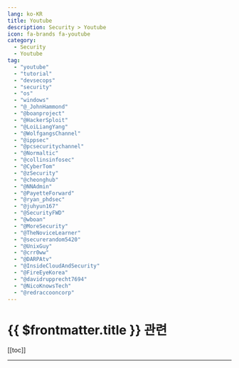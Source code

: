 ```yaml
---
lang: ko-KR
title: Youtube
description: Security > Youtube
icon: fa-brands fa-youtube
category:
  - Security
  - Youtube
tag: 
  - "youtube"
  - "tutorial"
  - "devsecops"
  - "security"
  - "os"
  - "windows"
  - "@_JohnHammond"
  - "@boanproject"
  - "@HackerSploit"
  - "@LoiLiangYang"
  - "@WolfgangsChannel"
  - "@ippsec"
  - "@pcsecuritychannel"
  - "@Normaltic"
  - "@collinsinfosec"
  - "@CyberTom"
  - "@zSecurity"
  - "@cheonghub"
  - "@NNAdmin"
  - "@PayetteForward"
  - "@ryan_phdsec"
  - "@juhyun167"
  - "@SecurityFWD"
  - "@wboan"
  - "@MoreSecurity"
  - "@TheNoviceLearner"
  - "@securerandom5420"
  - "@UnixGuy"
  - "@crr0ww"
  - "@DARPAtv"
  - "@InsideCloudAndSecurity"
  - "@FireEyeKorea"
  - "@davidrupprecht7694"
  - "@NicoKnowsTech"
  - "@redraccooncorp"
---
```


# {{ $frontmatter.title }} 관련

[[toc]]

---

<MyYouTubeItems jsonName="yu-_JohnHammond" /><!-- John Hammond -->
<MyYouTubeItems jsonName="yu-boanproject" /><!-- 보안프로젝트[boanproject] -->
<MyYouTubeItems jsonName="yu-HackerSploit" /><!-- HackerSploit -->
<MyYouTubeItems jsonName="yu-LoiLiangYang" /><!-- Loi Liang Yang -->
<MyYouTubeItems jsonName="yu-WolfgangsChannel" /><!-- Wolfgang's Channel -->
<MyYouTubeItems jsonName="yu-ippsec" /><!-- IppSec -->
<MyYouTubeItems jsonName="yu-pcsecuritychannel" /><!-- The PC Security Channel -->
<MyYouTubeItems jsonName="yu-Normaltic" /><!-- Normaltic Place -->
<MyYouTubeItems jsonName="yu-collinsinfosec" /><!-- Grant Collins -->
<MyYouTubeItems jsonName="yu-CyberTom" /><!-- Cyber Tom -->
<MyYouTubeItems jsonName="yu-zSecurity" /><!-- zSecurity -->
<MyYouTubeItems jsonName="yu-cheonghub" /><!-- 청일 -->
<MyYouTubeItems jsonName="yu-NNAdmin" /><!-- Nielsen Networking -->
<MyYouTubeItems jsonName="yu-PayetteForward" /><!-- Payette Forward -->
<MyYouTubeItems jsonName="yu-ryan_phdsec" /><!-- PhD Security -->
<MyYouTubeItems jsonName="yu-juhyun167" /><!-- Juhyun Song -->
<MyYouTubeItems jsonName="yu-SecurityFWD" /><!-- SecurityFWD -->
<MyYouTubeItems jsonName="yu-wboan" /><!-- W보안넷 : 정보보안 -->
<MyYouTubeItems jsonName="yu-MoreSecurity" /><!-- 삼평동연구소 -->
<MyYouTubeItems jsonName="yu-TheNoviceLearner" /><!-- The Novice Learner -->
<MyYouTubeItems jsonName="yu-securerandom5420" /><!-- SecureRandom -->
<MyYouTubeItems jsonName="yu-UnixGuy" /><!-- UnixGuy | Cyber Security Career -->
<MyYouTubeItems jsonName="yu-crr0ww" /><!-- crow -->
<MyYouTubeItems jsonName="yu-DARPAtv" /><!-- DARPAtv -->
<MyYouTubeItems jsonName="yu-InsideCloudAndSecurity" /><!-- Inside Cloud and Security -->
<MyYouTubeItems jsonName="yu-FireEyeKorea" /><!-- FireEye Korea -->
<MyYouTubeItems jsonName="yu-davidrupprecht7694" /><!-- David Rupprecht -->
<MyYouTubeItems jsonName="yu-NicoKnowsTech" /><!-- Nico Knows Tech -->
<MyYouTubeItems jsonName="yu-redraccooncorp" /><!-- 레드라쿤 Red Raccoon -->
<MyYouTubeItems jsonName="yu-networkexploit2521" /><!-- NetworkExploit -->
<MyYouTubeItems jsonName="yu-danscourses" /><!-- danscourses -->
<MyYouTubeItems jsonName="yu-plaintextpackets" /><!-- Plaintext Packets -->
<MyYouTubeItems jsonName="yu-CyberFlow10" /><!-- CyberFlow -->
<MyYouTubeItems jsonName="yu-LAWRENCESYSTEMS" /><!-- Lawrence Systems -->
<MyYouTubeItems jsonName="yu-TCMSecurityAcademy" /><!-- The Cyber Mentor -->
<MyYouTubeItems jsonName="yu-BenminTV" /><!-- 민병욱 Benmin TV -->
<MyYouTubeItems jsonName="yu-SIKANDARshaik" /><!-- Sikandar Shaik -->
<MyYouTubeItems jsonName="yu-TheoriTV" /><!-- 티오리티비 TheoriTV -->
<MyYouTubeItems jsonName="yu-CyberGizmo" /><!-- DJ Ware -->
<MyYouTubeItems jsonName="yu-an0n_ali" /><!-- An0n Ali -->
<MyYouTubeItems jsonName="yu-VeritasTechnologies" /><!-- Veritas Technologies -->
<MyYouTubeItems jsonName="yu-Snyksec" /><!-- Snyk -->
<MyYouTubeItems jsonName="yu-ProTechShow" /><!-- Pro Tech Show -->
<MyYouTubeItems jsonName="yu-OpenSecurityTraining" /><!-- OpenSecurityTraining2 -->
<MyYouTubeItems jsonName="yu-sudoSecurity" /><!-- sudo Security (Florian Dalwigk) -->
<MyYouTubeItems jsonName="yu-StormWindStudios" /><!-- StormWind Studios -->
<MyYouTubeItems jsonName="yu-eccouncilusa" /><!-- EC-Council -->
<MyYouTubeItems jsonName="yu-jeFF0Falltrades" /><!-- jeFF0Falltrades -->
<MyYouTubeItems jsonName="yu-KeepItTechie" /><!-- KeepItTechie -->
<MyYouTubeItems jsonName="yu-Seytonic" /><!-- Seytonic -->
<MyYouTubeItems jsonName="yu-Cobuman" /><!-- cobuman -->
<MyYouTubeItems jsonName="yu-hacktivityconf" /><!-- Hacktivity -->
<MyYouTubeItems jsonName="yu-LeetCipher" /><!-- Leet Cipher -->
<MyYouTubeItems jsonName="yu-DavesGarage" /><!-- Dave's Garage -->
<MyYouTubeItems jsonName="yu-PracticalNetworking" /><!-- Practical Networking -->
<MyYouTubeItems jsonName="yu-Cyberspatial" /><!-- Cyberspatial -->
<MyYouTubeItems jsonName="yu-chrissimmonds" /><!-- chris simmonds -->
<MyYouTubeItems jsonName="yu-homenetworkguy" /><!-- Home Network Guy -->
<MyYouTubeItems jsonName="yu-Unplug-IT" /><!-- UnplugIT -->
<MyYouTubeItems jsonName="yu-hackitconsultancy" /><!-- HACK IT CONSULTANCY -->
<MyYouTubeItems jsonName="yu-davidbombal" /><!-- David Bombal -->
<MyYouTubeItems jsonName="yu-cybernews" /><!-- CyberNews -->

<TagLinks />
